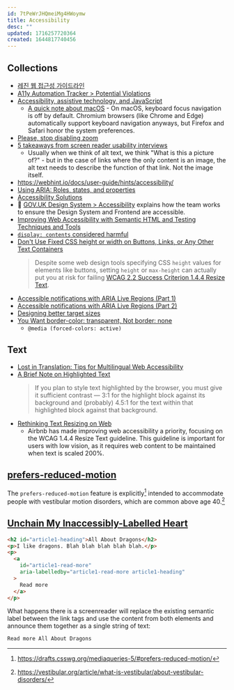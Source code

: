 ```yaml
---
id: 7tPeWrJHQmeiMg4HWoymw
title: Accessibility
desc: ""
updated: 1716257720364
created: 1644817740456
---
```


## Collections

- [레진 웹 접근성 가이드라인](https://github.com/lezhin/accessibility)
- [A11y Automation Tracker > Potential Violations](https://a11y-automation.dev/violations)
- [Accessibility, assistive technology, and JavaScript](https://gomakethings.com/accessibility-assistive-technology-and-javascript/)
  - [A quick note about macOS](https://gomakethings.com/accessibility-assistive-technology-and-javascript/#a-quick-note-about-macos) - On macOS, keyboard focus navigation is off by default. Chromium browsers (like Chrome and Edge) automatically support keyboard navigation anyways, but Firefox and Safari honor the system preferences.
- [Please, stop disabling zoom](https://www.matuzo.at/blog/2022/please-stop-disabling-zoom/)
- [5 takeaways from screen reader usability interviews](https://jessbudd.com/blog/screen-reader-usability-testing-observations/)
  - Usually when we think of alt text, we think "What is this a picture of?" - but in the case of links where the only content is an image, the alt text needs to describe the function of that link. Not the image itself.
- https://webhint.io/docs/user-guide/hints/accessibility/
- [Using ARIA: Roles, states, and properties](https://developer.mozilla.org/en-US/docs/Web/Accessibility/ARIA/ARIA_Techniques)
- [Accessibility Solutions](https://a11y-solutions.stevenwoodson.com/)
- 👑 [GOV.UK Design System > Accessibility](https://design-system.service.gov.uk/accessibility/) explains how the team works to ensure the Design System and Frontend are accessible.
- [Improving Web Accessibility with Semantic HTML and Testing Techniques and Tools](https://www.infoq.com/news/2023/04/web-accessibility/)
- [`display: contents` considered harmful](https://ericwbailey.website/published/display-contents-considered-harmful/)
- [Don't Use Fixed CSS height or width on Buttons, Links, or Any Other Text Containers](https://ashleemboyer.com/blog/don-t-use-fixed-css-height-or-width-on-text-containers)
  > Despite some web design tools specifying CSS `height` values for elements like buttons, setting `height` or `max-height` can actually put you at risk for failing [WCAG 2.2 Success Criterion 1.4.4 Resize Text](https://www.w3.org/TR/WCAG22/#resize-text).
- [Accessible notifications with ARIA Live Regions (Part 1)](https://www.sarasoueidan.com/blog/accessible-notifications-with-aria-live-regions-part-1/)
- [Accessible notifications with ARIA Live Regions (Part 2)](https://www.sarasoueidan.com/blog/accessible-notifications-with-aria-live-regions-part-2/)
- [Designing better target sizes](https://ishadeed.com/article/target-size/)
- [You Want border-color: transparent, Not border: none](https://frontendmasters.com/blog/you-want-border-color-transparent-not-border-none/)
  - `@media (forced-colors: active)`

## Text

- [Lost in Translation: Tips for Multilingual Web Accessibility](https://benmyers.dev/blog/multilingual-web-accessibility/)
- [A Brief Note on Highlighted Text](https://adrianroselli.com/2024/05/a-brief-note-on-highlighted-text.html)
  > If you plan to style text highlighted by the browser, you must give it sufficient contrast — 3:1 for the highlight block against its background and (probably) 4.5:1 for the text within that highlighted block against that background.
- [Rethinking Text Resizing on Web](https://medium.com/airbnb-engineering/rethinking-text-resizing-on-web-1047b12d2881)
  - Airbnb has made improving web accessibility a priority, focusing on the WCAG 1.4.4 Resize Text guideline. This guideline is important for users with low vision, as it requires web content to be maintained when text is scaled 200%.

## [prefers-reduced-motion](https://news.ycombinator.com/item?id=31765773)

The `prefers-reduced-motion` feature is explicitly[^1] intended to accommodate people with vestibular motion disorders, which are common above age 40.[^2]

[^1]: https://drafts.csswg.org/mediaqueries-5/#prefers-reduced-motion/
[^2]: https://vestibular.org/article/what-is-vestibular/about-vestibular-disorders/

## [Unchain My Inaccessibly-Labelled Heart](https://css-tricks.com/unchain-my-inaccessibly-labelled-heart/)

```html
<h2 id="article1-heading">All About Dragons</h2>
<p>I like dragons. Blah blah blah blah blah.</p>
<p>
  <a
    id="article1-read-more"
    aria-labelledby="article1-read-more article1-heading"
  >
    Read more
  </a>
</p>
```

What happens there is a screenreader will replace the existing semantic label between the link tags and use the content from both elements and announce them together as a single string of text:

```html
Read more All About Dragons
```
